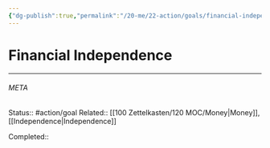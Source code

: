 ```yaml
---
{"dg-publish":true,"permalink":"/20-me/22-action/goals/financial-independence/"}
---
```


# Financial Independence
---




###### META
Status:: #action/goal 
Related:: [[100 Zettelkasten/120 MOC/Money\|Money]], [[Independence\|Independence]]

Completed:: 
